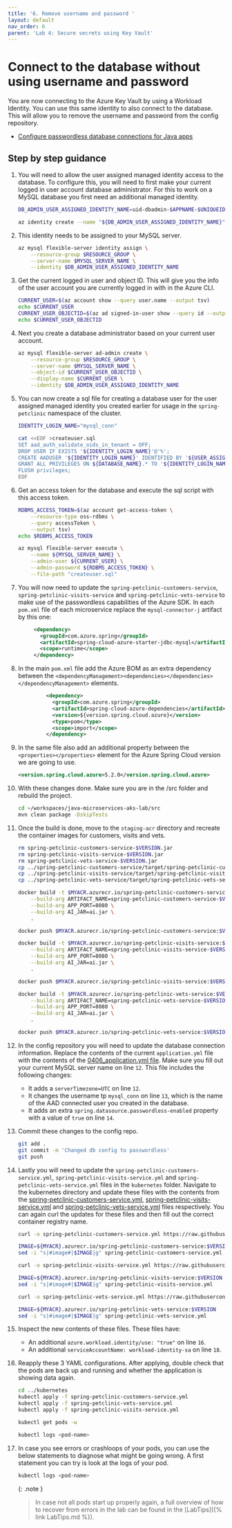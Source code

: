 ```yaml
---
title: '6. Remove username and password '
layout: default
nav_order: 6
parent: 'Lab 4: Secure secrets using Key Vault'
---
```


# Connect to the database without using username and password

You are now connecting to the Azure Key Vault by using a Workload Identity. You can use this same identity to also connect to the database. This will allow you to remove the username and password from the config repository.

- [Configure passwordless database connections for Java apps](https://learn.microsoft.com/azure/developer/java/ee/how-to-configure-passwordless-datasource?toc=%2Fazure%2Fdeveloper%2Fintro%2Ftoc.json&bc=%2Fazure%2Fdeveloper%2Fintro%2Fbreadcrumb%2Ftoc.json&tabs=mysql-flexible-serve)

## Step by step guidance

1. You will need to allow the user assigned managed identity access to the database. To configure this, you will need to first make your current logged in user account database administrator. For this to work on a MySQL database you first need an additional managed identity.

   ```bash
   DB_ADMIN_USER_ASSIGNED_IDENTITY_NAME=uid-dbadmin-$APPNAME-$UNIQUEID
   
   az identity create --name "${DB_ADMIN_USER_ASSIGNED_IDENTITY_NAME}" --resource-group "${RESOURCE_GROUP}" --location "${LOCATION}"
   ```

1. This identity needs to be assigned to your MySQL server.

   ```bash
   az mysql flexible-server identity assign \
       --resource-group $RESOURCE_GROUP \
       --server-name $MYSQL_SERVER_NAME \
       --identity $DB_ADMIN_USER_ASSIGNED_IDENTITY_NAME
   ```

1. Get the current logged in user and object ID. This will give you the info of the user account you are currently logged in with in the Azure CLI.

   ```bash
   CURRENT_USER=$(az account show --query user.name --output tsv)
   echo $CURRENT_USER
   CURRENT_USER_OBJECTID=$(az ad signed-in-user show --query id --output tsv)
   echo $CURRENT_USER_OBJECTID
   ```

1. Next you create a database administrator based on your current user account.

   ```bash
   az mysql flexible-server ad-admin create \
       --resource-group $RESOURCE_GROUP \
       --server-name $MYSQL_SERVER_NAME \
       --object-id $CURRENT_USER_OBJECTID \
       --display-name $CURRENT_USER \
       --identity $DB_ADMIN_USER_ASSIGNED_IDENTITY_NAME
   ```

1. You can now create a sql file for creating a database user for the user assigned managed identity you created earlier for usage in the `spring-petclinic` namespace of the cluster.

   ```bash
   IDENTITY_LOGIN_NAME="mysql_conn"
   
   cat <<EOF >createuser.sql
   SET aad_auth_validate_oids_in_tenant = OFF;
   DROP USER IF EXISTS '${IDENTITY_LOGIN_NAME}'@'%';
   CREATE AADUSER '${IDENTITY_LOGIN_NAME}' IDENTIFIED BY '${USER_ASSIGNED_CLIENT_ID}';
   GRANT ALL PRIVILEGES ON ${DATABASE_NAME}.* TO '${IDENTITY_LOGIN_NAME}'@'%';
   FLUSH privileges;
   EOF
   ```

1. Get an access token for the database and execute the sql script with this access token.

   ```bash
   RDBMS_ACCESS_TOKEN=$(az account get-access-token \
       --resource-type oss-rdbms \
       --query accessToken \
       --output tsv) 
   echo $RDBMS_ACCESS_TOKEN
   
   az mysql flexible-server execute \
       --name ${MYSQL_SERVER_NAME} \
       --admin-user ${CURRENT_USER} \
       --admin-password ${RDBMS_ACCESS_TOKEN} \
       --file-path "createuser.sql"   
   ```

1. You will now need to update the `spring-petclinic-customers-service`, `spring-petclinic-visits-service` and `spring-petclinic-vets-service` to make use of the passwordless capabilities of the Azure SDK. In each `pom.xml` file of each microservice replace the `mysql-connector-j` artifact by this one:

   ```xml
        <dependency>
          <groupId>com.azure.spring</groupId>
          <artifactId>spring-cloud-azure-starter-jdbc-mysql</artifactId>
          <scope>runtime</scope>
        </dependency>
   ```

1. In the main `pom.xml` file add the Azure BOM as an extra dependency between the `<dependencyManagement><dependencies></dependencies></dependencyManagement>` elements.

   ```xml
            <dependency>
              <groupId>com.azure.spring</groupId>
              <artifactId>spring-cloud-azure-dependencies</artifactId>
              <version>${version.spring.cloud.azure}</version>
              <type>pom</type>
              <scope>import</scope>
            </dependency> 
   ```

1. In the same file also add an additional property between the `<properties></properties>` element for the Azure Spring Cloud version we are going to use.

   ```xml
   <version.spring.cloud.azure>5.2.0</version.spring.cloud.azure>
   ```

1. With these changes done. Make sure you are in the /src folder and rebuild the project.

   ```bash
   cd ~/workspaces/java-microservices-aks-lab/src
   mvn clean package -DskipTests
   ```

1. Once the build is done, move to the `staging-acr` directory and recreate the container images for customers, visits and vets.

   ```bash
   rm spring-petclinic-customers-service-$VERSION.jar
   rm spring-petclinic-visits-service-$VERSION.jar
   rm spring-petclinic-vets-service-$VERSION.jar
   cp ../spring-petclinic-customers-service/target/spring-petclinic-customers-service-$VERSION.jar spring-petclinic-customers-service-$VERSION.jar
   cp ../spring-petclinic-visits-service/target/spring-petclinic-visits-service-$VERSION.jar spring-petclinic-visits-service-$VERSION.jar
   cp ../spring-petclinic-vets-service/target/spring-petclinic-vets-service-$VERSION.jar spring-petclinic-vets-service-$VERSION.jar
   
   docker build -t $MYACR.azurecr.io/spring-petclinic-customers-service:$VERSION \
       --build-arg ARTIFACT_NAME=spring-petclinic-customers-service-$VERSION.jar \
       --build-arg APP_PORT=8080 \
       --build-arg AI_JAR=ai.jar \
       .

   docker push $MYACR.azurecr.io/spring-petclinic-customers-service:$VERSION

   docker build -t $MYACR.azurecr.io/spring-petclinic-visits-service:$VERSION \
       --build-arg ARTIFACT_NAME=spring-petclinic-visits-service-$VERSION.jar \
       --build-arg APP_PORT=8080 \
       --build-arg AI_JAR=ai.jar \
       .

   docker push $MYACR.azurecr.io/spring-petclinic-visits-service:$VERSION

   docker build -t $MYACR.azurecr.io/spring-petclinic-vets-service:$VERSION \
       --build-arg ARTIFACT_NAME=spring-petclinic-vets-service-$VERSION.jar \
       --build-arg APP_PORT=8080 \
       --build-arg AI_JAR=ai.jar \
       .
   
   docker push $MYACR.azurecr.io/spring-petclinic-vets-service:$VERSION
   ```

1. In the config repository you will need to update the database connection information. Replace the contents of the current `application.yml` file with the contents of the [0406_application.yml file](0406_application.yml). Make sure you fill out your current MySQL server name on line `12`. This file includes the following changes:

   - It adds a `serverTimezone=UTC` on line `12`.
   - It changes the username tp `mysql_conn` on line `13`, which is the name of the AAD connected user you created in the database.
   - It adds an extra `spring.datasource.passwordless-enabled` property with a value of `true` on line `14`.

1. Commit these changes to the config repo.

   ```bash
   git add .
   git commit -m 'Changed db config to passwordless'
   git push
   ```

1. Lastly you will need to update the `spring-petclinic-customers-service.yml`, `spring-petclinic-visits-service.yml` and `spring-petclinic-vets-service.yml` files in the `kubernetes` folder. Navigate to the kubernetes directory and update these files with the contents from the [spring-petclinic-customers-service.yml](spring-petclinic-customers-service.yml), [spring-petclinic-visits-service.yml](spring-petclinic-visits-service.yml) and [spring-petclinic-vets-service.yml](spring-petclinic-vets-service.yml) files respectively. You can again curl the updates for these files and then fill out the correct container registry name.

   ```bash
   curl -o spring-petclinic-customers-service.yml https://raw.githubusercontent.com/Azure-Samples/java-microservices-aks-lab/main/docs/04_lab_secrets/spring-petclinic-customers-service.yml

   IMAGE=${MYACR}.azurecr.io/spring-petclinic-customers-service:$VERSION
   sed -i "s|#image#|$IMAGE|g" spring-petclinic-customers-service.yml  

   curl -o spring-petclinic-visits-service.yml https://raw.githubusercontent.com/Azure-Samples/java-microservices-aks-lab/main/docs/04_lab_secrets/spring-petclinic-visits-service.yml

   IMAGE=${MYACR}.azurecr.io/spring-petclinic-visits-service:$VERSION
   sed -i "s|#image#|$IMAGE|g" spring-petclinic-visits-service.yml

   curl -o spring-petclinic-vets-service.yml https://raw.githubusercontent.com/Azure-Samples/java-microservices-aks-lab/main/docs/04_lab_secrets/spring-petclinic-vets-service.yml

   IMAGE=${MYACR}.azurecr.io/spring-petclinic-vets-service:$VERSION
   sed -i "s|#image#|$IMAGE|g" spring-petclinic-vets-service.yml
   ```

1. Inspect the new contents of these files. These files have:

   - An additional `azure.workload.identity/use: "true"` on line `16`.
   - An additional `serviceAccountName: workload-identity-sa` on line `18`.

1. Reapply these 3 YAML configurations. After applying, double check that the pods are back up and running and whether the application is showing data again.

   ```bash
   cd ../kubernetes
   kubectl apply -f spring-petclinic-customers-service.yml 
   kubectl apply -f spring-petclinic-vets-service.yml 
   kubectl apply -f spring-petclinic-visits-service.yml 
   
   kubectl get pods -w

   kubectl logs <pod-name>
   ```

1. In case you see errors or crashloops of your pods, you can use the below statements to diagnose what might be going wrong. A first statement you can try is look at the logs of your pod.

   ```bash
   kubectl logs <pod-name>
   ```

   {: .note }
   >  In case not all pods start up properly again, a full overview of how to recover from errors in the lab can be found in the [LabTips]({% link LabTips.md %}).
